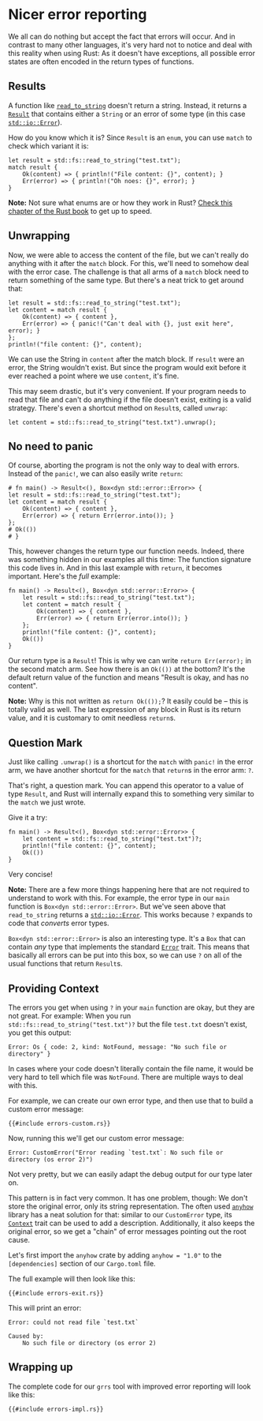 # Nicer error reporting

We all can do nothing but accept the fact that errors will occur.
And in contrast to many other languages,
it's very hard not to notice and deal with this reality
when using Rust:
As it doesn't have exceptions,
all possible error states are often encoded in the return types of functions.

## Results

A function like [`read_to_string`] doesn't return a string.
Instead, it returns a [`Result`]
that contains either
a `String`
or an error of some type
(in this case [`std::io::Error`]).

[`read_to_string`]: https://doc.rust-lang.org/1.39.0/std/fs/fn.read_to_string.html
[`Result`]: https://doc.rust-lang.org/1.39.0/std/result/index.html
[`std::io::Error`]: https://doc.rust-lang.org/1.39.0/std/io/type.Result.html

How do you know which it is?
Since `Result` is an `enum`,
you can use `match` to check which variant it is:

```rust,no_run
let result = std::fs::read_to_string("test.txt");
match result {
    Ok(content) => { println!("File content: {}", content); }
    Err(error) => { println!("Oh noes: {}", error); }
}
```

<aside>

**Note:**
Not sure what enums are or how they work in Rust?
[Check this chapter of the Rust book](https://doc.rust-lang.org/1.39.0/book/ch06-00-enums.html)
to get up to speed.

</aside>

## Unwrapping

Now, we were able to access the content of the file,
but we can't really do anything with it after the `match` block.
For this, we'll need to somehow deal with the error case.
The challenge is that all arms of a `match` block need to return something of the same type.
But there's a neat trick to get around that:

```rust,no_run
let result = std::fs::read_to_string("test.txt");
let content = match result {
    Ok(content) => { content },
    Err(error) => { panic!("Can't deal with {}, just exit here", error); }
};
println!("file content: {}", content);
```

We can use the String in `content` after the match block.
If `result` were an error, the String wouldn't exist.
But since the program would exit before it ever reached a point where we use `content`,
it's fine.

This may seem drastic,
but it's very convenient.
If your program needs to read that file and can't do anything if the file doesn't exist,
exiting is a valid strategy.
There's even a shortcut method on `Result`s, called `unwrap`:

```rust,no_run
let content = std::fs::read_to_string("test.txt").unwrap();
```

## No need to panic

Of course, aborting the program is not the only way to deal with errors.
Instead of the `panic!`, we can also easily write `return`:

```rust,no_run
# fn main() -> Result<(), Box<dyn std::error::Error>> {
let result = std::fs::read_to_string("test.txt");
let content = match result {
    Ok(content) => { content },
    Err(error) => { return Err(error.into()); }
};
# Ok(())
# }
```

This, however changes the return type our function needs.
Indeed, there was something hidden in our examples all this time:
The function signature this code lives in.
And in this last example with `return`,
it becomes important.
Here's the _full_ example:

```rust,no_run
fn main() -> Result<(), Box<dyn std::error::Error>> {
    let result = std::fs::read_to_string("test.txt");
    let content = match result {
        Ok(content) => { content },
        Err(error) => { return Err(error.into()); }
    };
    println!("file content: {}", content);
    Ok(())
}
```

Our return type is a `Result`!
This is why we can write `return Err(error);` in the second match arm.
See how there is an `Ok(())` at the bottom?
It's the default return value of the function and means
"Result is okay, and has no content".

<aside>

**Note:**
Why is this not written as `return Ok(());`?
It easily could be – this is totally valid as well.
The last expression of any block in Rust is its return value,
and it is customary to omit needless `return`s.

</aside>

## Question Mark

Just like calling `.unwrap()` is a shortcut
for the `match` with `panic!` in the error arm,
we have another shortcut for the `match` that `return`s in the error arm:
`?`.

That's right, a question mark.
You can append this operator to a value of type `Result`,
and Rust will internally expand this to something very similar to
the `match` we just wrote.

Give it a try:

```rust,no_run
fn main() -> Result<(), Box<dyn std::error::Error>> {
    let content = std::fs::read_to_string("test.txt")?;
    println!("file content: {}", content);
    Ok(())
}
```

Very concise!

<aside>

**Note:**
There are a few more things happening here
that are not required to understand to work with this.
For example,
the error type in our `main` function is `Box<dyn std::error::Error>`.
But we've seen above that `read_to_string` returns a [`std::io::Error`].
This works because `?` expands to code that  _converts_ error types.

`Box<dyn std::error::Error>` is also an interesting type.
It's a `Box` that can contain _any_ type
that implements the standard [`Error`][`std::error::Error`] trait.
This means that basically all errors can be put into this box,
so we can use `?` on all of the usual functions that return `Result`s.

[`std::error::Error`]: https://doc.rust-lang.org/1.39.0/std/error/trait.Error.html

</aside>

## Providing Context

The errors you get when using `?` in your `main` function are okay,
but they are not great.
For example:
When you run `std::fs::read_to_string("test.txt")?`
but the file `test.txt` doesn't exist,
you get this output:

```text
Error: Os { code: 2, kind: NotFound, message: "No such file or directory" }
```

In cases where your code doesn't literally contain the file name,
it would be very hard to tell which file was `NotFound`.
There are multiple ways to deal with this.

For example, we can create our own error type,
and then use that to build a custom error message:

```rust,ignore
{{#include errors-custom.rs}}
```

Now,
running this we'll get our custom error message:

```text
Error: CustomError("Error reading `test.txt`: No such file or directory (os error 2)")
```

Not very pretty,
but we can easily adapt the debug output for our type later on.

This pattern is in fact very common.
It has one problem, though:
We don't store the original error,
only its string representation.
The often used [`anyhow`] library has a neat solution for that:
similar to our `CustomError` type,
its [`Context`] trait can be used to add a description.
Additionally, it also keeps the original error,
so we get a "chain" of error messages pointing out the root cause.

[`anyhow`]: https://docs.rs/anyhow
[`Context`]: https://docs.rs/anyhow/1.0/anyhow/trait.Context.html

Let's first import the `anyhow` crate by adding
`anyhow = "1.0"` to the `[dependencies]` section
of our `Cargo.toml` file.

The full example will then look like this:

```rust,ignore
{{#include errors-exit.rs}}
```

This will print an error:

```text
Error: could not read file `test.txt`

Caused by:
    No such file or directory (os error 2)
```

## Wrapping up

The complete code for our `grrs` tool with improved error reporting
will look like this:

```rust,ignore
{{#include errors-impl.rs}}
```
